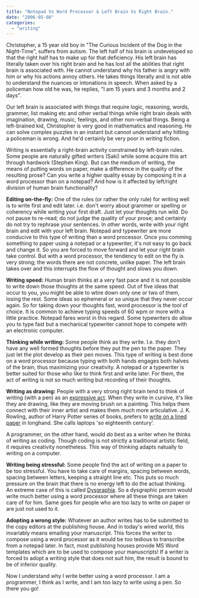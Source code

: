 ```yaml
---
title: "Notepad Vs Word Processor & Left Brain Vs Right Brain."
date: "2006-05-08"
categories: 
  - "writing"
---
```


Christopher, a 15 year old boy in "The Curious Incident of the Dog in the Night-Time", suffers from autism. The left half of his brain is undeveloped so that the right half has to make up for that deficiency. His left brain has literally taken over his right brain and he has lost all the abilities that right brain is associated with. He cannot understand why his father is angry with him or why his actions annoy others. He takes things literally and is not able to understand the nuances or intonations in speech. When asked by a policeman how old he was, he replies, "I am 15 years and 3 months and 2 days".

Our left brain is associated with things that require logic, reasoning, words, grammer, list making etc and other verbal things while right brain deals with imagination, drawing, music, feelings, and other non-verbal things. Being a left-brained kid, Christopher is very good in mathematics and reasoning. He can solve complex puzzles in an instant but cannot understand why hitting a policeman is wrong. And he'd certainly be very poor in writing fiction.

Writing is essentially a right-brain activity constrained by left-brain rules. Some people are naturally gifted writers (Saki) while some acquire this art through hardwork (Stephen King). But can the medium of writing, the means of putting words on paper, make a difference in the quality of the resulting prose? Can you write a higher quality essay by composing it in a word processor than on a notepad? And how is it affected by left/right division of human brain functionality?

**Editing on-the-fly:** One of the rules (or rather the only rule) for writing well is to write first and edit later. i.e. don't worry about grammer or spelling or coherency while writing your first draft. Just let your thoughts run wild. Do not pause to re-read; do not judge the quality of your prose; and certainly do not try to rephrase your sentences. In other words, write with your right brain and edit with your left brain. Notepad and typewriter are more conducive to this type of writing than a word processor. Once you comming something to paper using a notepad or a typewriter, it's not easy to go back and change it. So you are forced to move forward and let your right brain take control. But with a word processor, the tendency to edit on the fly is very strong; the words there are not concrete, unlike paper. The left brain takes over and this interrupts the flow of thought and slows you down.

**Writing speed:** Human brain thinks at a very fast pace and it is not possible to write down those thoughts at the same speed. Out of five ideas that occur to you, you might be able to wtire down only one or two of them, losing the rest. Some ideas so ephemeral or so unique that they never occur again. So for taking down your thoughts fast, word processor is the tool of choice. It is common to achieve typing speeds of 60 wpm or more with a little practice. Notepad fares worst in this regard. Some typewriters do allow you to type fast but a mechanical typewriter cannot hope to compete with an electronic computer.

**Thinking while writing:** Some people think as they write. I.e. they don't have any well formed thoughts before they put the pen to the paper. They just let the plot develop as their pen moves. This type of writing is best done on a word processor because typing with both hands engages both halves of the brain, thus maximizing your creativity. A notepad or a typewriter is better suited for those who like to think first and write later. For them, the act of writing is not so much writing but recording of their thoughts.

**Writing as drawing:** People with a very strong right brain tend to think of writing (with a pen) as an [expressive act](http://www.aber.ac.uk/media/Documents/short/phenom.html "The Phenomenology of Writing by Hand"). When they write in cursive, it's like they are drawing, like they are moving brush on a painting. This helps them connect with their inner artist and makes them much more articulative. J. K. Rowling, author of Harry Potter series of books, prefers to [write on a lined paper](http://www.writerswrite.com/writersblog/wblog.php?wblog=410061 "J K Rowling prefers to write on lined paper.") in longhand. She calls laptops 'so eighteenth century'.

A programmer, on the other hand, would do best as a writer when he thinks of writing as coding. Though coding is not strictly a traditional artistic field, it requires creativity nonetheless. This way of thinking adapts natually to writing on a computer.

**Writing being stressful:** Some people find the act of writing on a paper to be too stressful. You have to take care of margins, spacing between words, spacing between letters, keeping a straight line etc. This puts so much pressure on the brain that there is no energy left to do the actual thinking. An extreme case of this is called [Dysgraphia](http://en.wikipedia.org/wiki/Dysgraphia "Dysgraphia on Wikipedia"). So a dysgraphic person would write much better using a word processor where all these things are taken care of for him. Same goes for people who are too lazy to write on paper or are just not used to it.

**Adopting a wrong style:** Whatever an author writes has to be submitted to the copy editors at the publishing house. And in today's wired world, this invariably means emailing your manuscript. This forces the writer to compose using a word processor as it would be too tedious to transcribe from a notepad later. In fact, most publishing houses provide MS Word templates which are to be used to compose your manuscripts! If a writer is forced to adopt a writing style that does not suit him, the result is bound to be of inferior quality.

Now I understand why I write better using a word processor. I am a programmer, I think as I write, and I am too lazy to write using a pen. So there you go!

